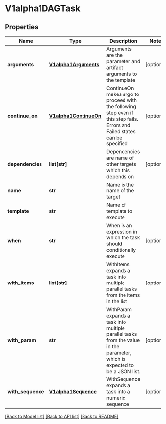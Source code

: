 # V1alpha1DAGTask

## Properties
Name | Type | Description | Notes
------------ | ------------- | ------------- | -------------
**arguments** | [**V1alpha1Arguments**](V1alpha1Arguments.md) | Arguments are the parameter and artifact arguments to the template | [optional] 
**continue_on** | [**V1alpha1ContinueOn**](V1alpha1ContinueOn.md) | ContinueOn makes argo to proceed with the following step even if this step fails. Errors and Failed states can be specified | [optional] 
**dependencies** | **list[str]** | Dependencies are name of other targets which this depends on | [optional] 
**name** | **str** | Name is the name of the target | 
**template** | **str** | Name of template to execute | 
**when** | **str** | When is an expression in which the task should conditionally execute | [optional] 
**with_items** | **list[str]** | WithItems expands a task into multiple parallel tasks from the items in the list | [optional] 
**with_param** | **str** | WithParam expands a task into multiple parallel tasks from the value in the parameter, which is expected to be a JSON list. | [optional] 
**with_sequence** | [**V1alpha1Sequence**](V1alpha1Sequence.md) | WithSequence expands a task into a numeric sequence | [optional] 

[[Back to Model list]](../README.md#documentation-for-models) [[Back to API list]](../README.md#documentation-for-api-endpoints) [[Back to README]](../README.md)


